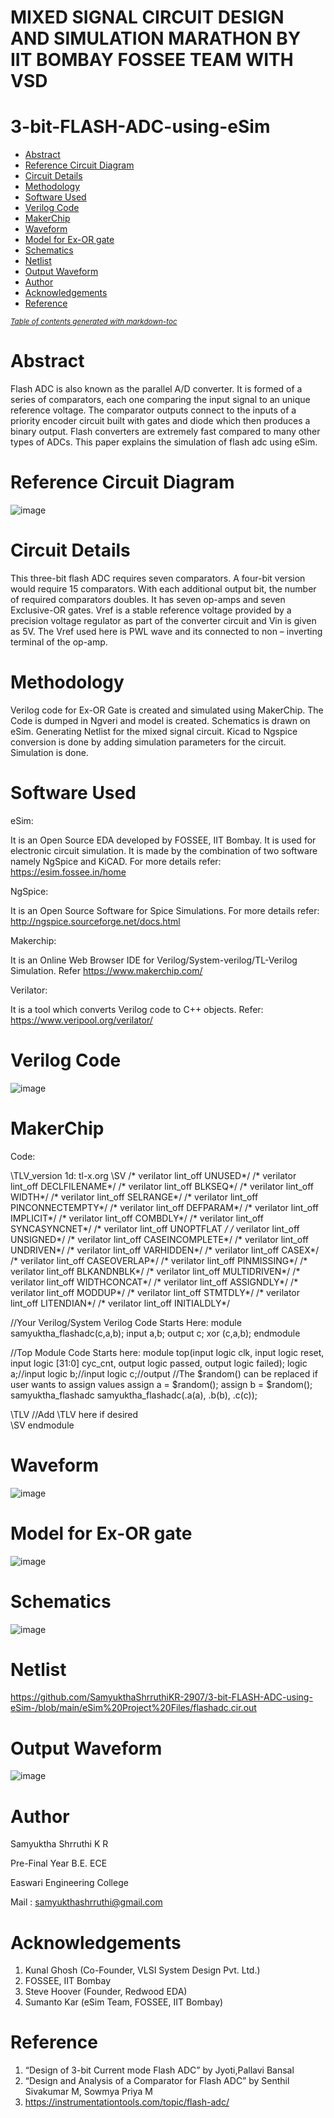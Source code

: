 # MIXED SIGNAL CIRCUIT DESIGN AND SIMULATION MARATHON BY IIT BOMBAY FOSSEE TEAM WITH VSD
# 3-bit-FLASH-ADC-using-eSim

- [Abstract](#abstract)
- [Reference Circuit Diagram](#reference-circuit-diagram)
- [Circuit Details](#circuit-details)
- [Methodology](#methodology)
- [Software Used](#software-used)
- [Verilog Code](#verilog-code)
- [MakerChip](#makerchip)
- [Waveform](#waveform)
- [Model for Ex-OR gate](#model-for-ex-or-gate)
- [Schematics](#schematics)
- [Netlist](#netlist)
- [Output Waveform](#output-waveform)
- [Author](#author)
- [Acknowledgements](#acknowledgements)
- [Reference](#reference)

<small><i><a href='http://ecotrust-canada.github.io/markdown-toc/'>Table of contents generated with markdown-toc</a></i></small>

# Abstract

Flash ADC is also known as the parallel A/D converter. It is formed of a series of comparators, each one comparing the input signal to an unique reference voltage. The comparator outputs connect to the inputs of a priority encoder circuit built with gates and diode which then produces a binary output. Flash converters are extremely fast compared to many other types of ADCs. This paper explains the simulation of flash adc using eSim.


# Reference Circuit Diagram
![image](https://user-images.githubusercontent.com/83063776/157719067-27d66cbc-f67b-4cdd-b330-a87750c5053a.png)

# Circuit Details

This three-bit flash ADC requires seven comparators. A four-bit version would require 15 comparators. With each additional output bit, the number of required comparators doubles.
It has seven op-amps and seven Exclusive-OR gates. Vref is a stable reference voltage provided by a precision voltage regulator as part of the converter circuit and Vin is given as 5V.
The Vref used here is PWL wave and its connected to non – inverting terminal of the op-amp.

# Methodology
 
Verilog code for Ex-OR Gate is created and simulated using
MakerChip. The Code is dumped in Ngveri and model is created.
Schematics is drawn on eSim. Generating Netlist for the mixed signal circuit. Kicad to Ngspice conversion is done by adding simulation parameters for the circuit. Simulation is done.

# Software Used
eSim:

It is an Open Source EDA developed by FOSSEE, IIT Bombay. It is used for electronic circuit simulation. It is made by the combination of two software namely NgSpice and KiCAD.
For more details refer:
https://esim.fossee.in/home

NgSpice:

It is an Open Source Software for Spice Simulations. For more details refer:
http://ngspice.sourceforge.net/docs.html

Makerchip:

It is an Online Web Browser IDE for Verilog/System-verilog/TL-Verilog Simulation. Refer
https://www.makerchip.com/

Verilator:

It is a tool which converts Verilog code to C++ objects. Refer: https://www.veripool.org/verilator/

# Verilog Code
![image](https://user-images.githubusercontent.com/83063776/157718331-dc1a6231-5914-4508-8b07-82a766de64ce.png)

# MakerChip
Code:

\TLV_version 1d: tl-x.org
\SV
/* verilator lint_off UNUSED*/  /* verilator lint_off DECLFILENAME*/  /* verilator lint_off BLKSEQ*/  /* verilator lint_off WIDTH*/  /* verilator lint_off SELRANGE*/  /* verilator lint_off PINCONNECTEMPTY*/  /* verilator lint_off DEFPARAM*/  /* verilator lint_off IMPLICIT*/  /* verilator lint_off COMBDLY*/  /* verilator lint_off SYNCASYNCNET*/  /* verilator lint_off UNOPTFLAT */  /* verilator lint_off UNSIGNED*/  /* verilator lint_off CASEINCOMPLETE*/  /* verilator lint_off UNDRIVEN*/  /* verilator lint_off VARHIDDEN*/  /* verilator lint_off CASEX*/  /* verilator lint_off CASEOVERLAP*/  /* verilator lint_off PINMISSING*/   /* verilator lint_off BLKANDNBLK*/  /* verilator lint_off MULTIDRIVEN*/    /* verilator lint_off WIDTHCONCAT*/  /* verilator lint_off ASSIGNDLY*/  /* verilator lint_off MODDUP*/  /* verilator lint_off STMTDLY*/  /* verilator lint_off LITENDIAN*/  /* verilator lint_off INITIALDLY*/

//Your Verilog/System Verilog Code Starts Here:
module samyuktha_flashadc(c,a,b);
input a,b;
output c;
xor (c,a,b);
endmodule

//Top Module Code Starts here:
	module top(input logic clk, input logic reset, input logic [31:0] cyc_cnt, output logic passed, output logic failed);
		logic  a;//input
		logic  b;//input
		logic  c;//output
//The $random() can be replaced if user wants to assign values
		assign a = $random();
		assign b = $random();
		samyuktha_flashadc samyuktha_flashadc(.a(a), .b(b), .c(c));
	
\TLV
//Add \TLV here if desired                                     
\SV
endmodule

# Waveform
![image](https://user-images.githubusercontent.com/83063776/157719432-7f1d4459-dc38-4f22-ad9c-3cbf6008b4fc.png)

# Model for Ex-OR gate
![image](https://user-images.githubusercontent.com/83063776/157719490-0f21103e-c693-40ac-8c94-7b189340984f.png)

# Schematics
![image](https://user-images.githubusercontent.com/83063776/157719559-9a1bf394-6278-48be-b079-35a572a75a5e.png)

# Netlist
https://github.com/SamyukthaShrruthiKR-2907/3-bit-FLASH-ADC-using-eSim-/blob/main/eSim%20Project%20Files/flashadc.cir.out

# Output Waveform
![image](https://user-images.githubusercontent.com/83063776/157719847-5b3f9b1c-8616-4f1c-995f-260325b5adc7.png)

# Author
Samyuktha Shrruthi K R

Pre-Final Year B.E. ECE

Easwari Engineering College

Mail : samyukthashrruthi@gmail.com

# Acknowledgements
1.	Kunal Ghosh (Co-Founder, VLSI System Design Pvt. Ltd.)
2.	FOSSEE, IIT Bombay
3.	Steve Hoover (Founder, Redwood EDA)
4.	Sumanto Kar (eSim Team, FOSSEE, IIT Bombay)
	
# Reference
1.	“Design of 3-bit Current mode Flash ADC” by Jyoti,Pallavi Bansal
2.	“Design and Analysis of a Comparator for Flash ADC” by Senthil Sivakumar M, Sowmya Priya M
3.	https://instrumentationtools.com/topic/flash-adc/


